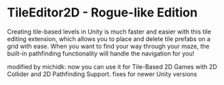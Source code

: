 TileEditor2D - Rogue-like Edition
==========

Creating tile-based levels in Unity is much faster and easier with this tile editing extension, which allows you to place and delete tile prefabs on a grid with ease. When you want to find your way through your maze, the built-in pathfinding functionality will handle the navigation for you!

modified by michidk:
now you can use it for Tile-Based 2D Games with 2D Collider and 2D Pathfinding Support.
fixes for newer Unity versions
